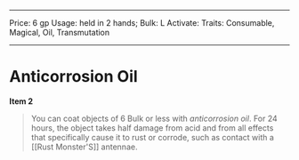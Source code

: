 
---
Price: 6 gp
Usage: held in 2 hands;
Bulk: L
Activate: 
Traits: Consumable, Magical, Oil, Transmutation

---

# Anticorrosion Oil

**Item 2**

> You can coat objects of 6 Bulk or less with *anticorrosion oil*. For 24 hours, the object takes half damage from acid and from all effects that specifically cause it to rust or corrode, such as contact with a [[Rust Monster'S]] antennae.
